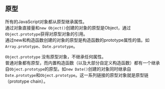 ## 原型

所有的JavaScript对象都从原型继承属性。  
通过对象直接量和`new Object()`创建的对象的原型是Object，通过`Object.prototype`获得对原型对象的引用。  
通过new和构造函数创建的对象的原型是构造函数的prototype属性的值。如`Array.prototype`、`Date.prototype`。  

`Object.prototype` 没有原型对象，不继承任何属性。  
普通对象都有原型，而内置构造函数（以及大部分自定义构造函数）都有一个继承自`Object.prototype`的原型。如`new Date()`创建的对象同时继承自`Date.prototype`和`Object.prototype`。这一系列链接的原型对象就是原型链（prototype chain）。  